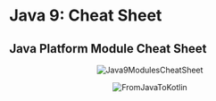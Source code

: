 # Java 9: Cheat Sheet



## Java Platform Module Cheat Sheet



<p align="center">
<img alt="Java9ModulesCheatSheet" src="https://raw.githubusercontent.com/Mur3ph/jvm-programming-resources/tree/master/images/Java-9-modules-cheat-sheet.png">
</p>

<p align="center">
<img alt="FromJavaToKotlin" src="https://raw.githubusercontent.com/MindorksOpenSource/from-java-to-kotlin/master/assets/from_java_to_kotlin.png">
</p>